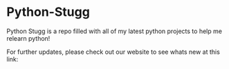 # Python-Stugg
Python Stugg is a repo filled with all of my latest python projects to help me relearn python!

For further updates, please check out our website to see whats new at this link: 
